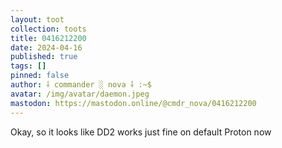 ```yaml
---
layout: toot
collection: toots
title: 0416212200
date: 2024-04-16
published: true
tags: []
pinned: false
author: ⸸ commander ░ nova ⸸ :~$
avatar: /img/avatar/daemon.jpeg
mastodon: https://mastodon.online/@cmdr_nova/0416212200
---
```


Okay, so it looks like DD2 works just fine on default Proton now
